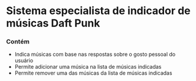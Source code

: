 <h1>Sistema especialista de indicador de músicas Daft Punk</h1>
<h3>Contém</h3>
<ul>
  <li>Indica músicas com base nas respostas sobre o gosto pessoal do usuário</li>
  <li>Permite adicionar uma música na lista de músicas indicadas</li>
  <li>Permite remover uma das músicas da lista de músicas indicadas</li>
</ul>
